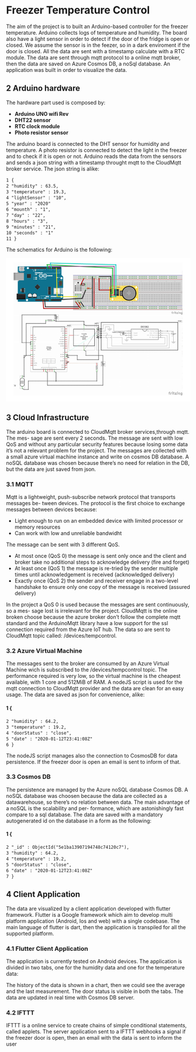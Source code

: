 # Freezer Temperature Control


The aim of the project is to built an Arduino-based controller for the freezer temperature.
Arduino collects logs of temperature and humidity. The board also have a light sensor
in order to detect if the door of the fridge is open or closed. We assume the sensor is
in the feezer, so in a dark enviroment if the door is closed. All the data are sent with a
timestamp calculate with a RTC module. The data are sent through mqtt protocol to a
online mqtt broker, then the data are saved on Azure Cosmos DB, a noSql database.
An application was built in order to visualize the data.

## 2 Arduino hardware

The hardware part used is composed by:

- **Arduino UNO wifi Rev**
- **DHT22 sensor**
- **RTC clock module**
- **Photo resistor sensor**

The arduino board is connected to the DHT sensor for humidity and temperature. A
photo resistor is connected to detect the light in the freezer and to check if it is open or
not. Arduino reads the data from the sensors and sends a json string with a timestamp
throught mqtt to the CloudMqtt broker service. The json string is alike:


```
1 {
2 "humidity" : 63.5,
3 "temperature" : 19.3,
4 "lightSensor" : "10",
5 "year" : "2020"
6 "mounth" : "1",
7 "day" : "22",
8 "hours" : "3",
9 "minutes" : "21",
10 "seconds" : "1"
11 }
```

The schematics for Arduino is the following:

![Schematics](img/schema.png)

## 3 Cloud Infrastructure

The arduino board is connected to CloudMqtt broker services,through mqtt. The mes-
sage are sent every 2 seconds. The message are sent with low QoS and without any
particular security features because losing some data it’s not a relevant problem for the
project.
The messages are collected with a small azure virtual machine instance and write on
cosmos DB database. A noSQL database was chosen because there’s no need for
relation in the DB, but the data are just saved from json.

### 3.1 MQTT

Mqtt is a lightweight, push-subscribe network protocol that transports messages be-
tween devices. The protocol is the first choice to exchange messages between devices
because:

- Light enough to run on an embedded device with limited processor or memory
    resources
- Can work with low and unreliable bandwidht

The message can be sent with 3 different QoS.

- At most once (QoS 0)
    the message is sent only once and the client and broker take no additional
steps to acknowledge delivery (fire and forget)
- At least once (QoS 1)
    the message is re-tried by the sender multiple times until acknowledgement
is received (acknowledged delivery)
- Exactly once (QoS 2)
    the sender and receiver engage in a two-level handshake to ensure only one
copy of the message is received (assured delivery)

In the project a QoS 0 is used because the messages are sent continuously, so a mes-
sage lost is irrelevant for the project. CloudMqtt is the online broken choose because
the azure broker don’t follow the complete mqtt standard and the ArduinoMqtt library
have a low support for the ssl connection required from the Azure IoT hub. The data
so are sent to CloudMqtt topic called: /devices/tempcontrol.


### 3.2 Azure Virtual Machine

The messages sent to the broker are consumed by an Azure Virtual Machine wich is
subscribed to the /devices/tempcontrol topic. The performance required is very low,
so the virtual machine is the cheapest available, with 1 core and 512MiB of RAM. A
nodeJS script is used for the mqtt connection to CloudMqtt provider and the data are
clean for an easy usage. The data are saved as json for convenience, alike:

#### 1 {

```
2 "humidity" : 64.2,
3 "temperature" : 19.2,
4 "doorStatus" : "close",
5 "date" : "2020-01-12T23:41:08Z"
6 }
```
The nodeJS script manages also the connection to CosmosDB for data persistence.
If the freezer door is open an email is sent to inform of that.

### 3.3 Cosmos DB

The persistence are managed by the Azure noSQL database Cosmos DB. A noSQL
database was choosen because the data are collected as a datawarehouse, so there’s
no relation between data. The main advantage of a noSQL is the scalability and per-
formance, which are astonishingly fast compare to a sql database. The data are saved
with a mandatory autogenerated id on the database in a form as the following:

#### 1 {

```
2 "_id" : ObjectId("5e1ba13907194748c74120c7"),
3 "humidity" : 64.2,
4 "temperature" : 19.2,
5 "doorStatus" : "close",
6 "date" : "2020-01-12T23:41:08Z"
7 }
```
## 4 Client Application

The data are visualized by a client application developed with flutter framework. Flutter
is a Google framework which aim to develop multi platform application (Android, Ios and
web) with a single codebase. The main language of flutter is dart, then the application
is transpiled for all the supported platform.


### 4.1 Flutter Client Application

The application is currently tested on Android devices. The application is divided in two
tabs, one for the humidity data and one for the temperature data:

The history of the data is shown in a chart, then we could see the average and the
last measurement. The door status is visible in both the tabs. The data are updated in
real time with Cosmos DB server.

### 4.2 IFTTT

IFTTT is a online service to create chains of simple conditional statements, called
applets. The server application sent to a IFTTT webhooks a signal if the freezer door
is open, then an email with the data is sent to inform the user
